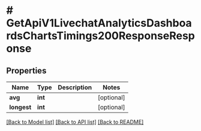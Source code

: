 # # GetApiV1LivechatAnalyticsDashboardsChartsTimings200ResponseResponse

## Properties

Name | Type | Description | Notes
------------ | ------------- | ------------- | -------------
**avg** | **int** |  | [optional]
**longest** | **int** |  | [optional]

[[Back to Model list]](../../README.md#models) [[Back to API list]](../../README.md#endpoints) [[Back to README]](../../README.md)
